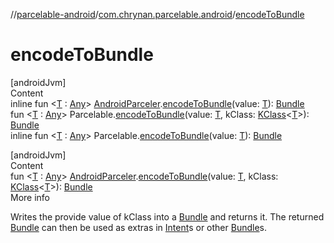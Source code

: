//[parcelable-android](../index.md)/[com.chrynan.parcelable.android](index.md)/[encodeToBundle](encode-to-bundle.md)



# encodeToBundle  
[androidJvm]  
Content  
inline fun <[T](encode-to-bundle.md) : [Any](https://kotlinlang.org/api/latest/jvm/stdlib/kotlin/-any/index.html)> [AndroidParceler](-android-parceler/index.md).[encodeToBundle](encode-to-bundle.md)(value: [T](encode-to-bundle.md)): [Bundle](https://developer.android.com/reference/kotlin/android/os/Bundle.html)  
fun <[T](encode-to-bundle.md) : [Any](https://kotlinlang.org/api/latest/jvm/stdlib/kotlin/-any/index.html)> Parcelable.[encodeToBundle](encode-to-bundle.md)(value: [T](encode-to-bundle.md), kClass: [KClass](https://kotlinlang.org/api/latest/jvm/stdlib/kotlin.reflect/-k-class/index.html)<[T](encode-to-bundle.md)>): [Bundle](https://developer.android.com/reference/kotlin/android/os/Bundle.html)  
inline fun <[T](encode-to-bundle.md) : [Any](https://kotlinlang.org/api/latest/jvm/stdlib/kotlin/-any/index.html)> Parcelable.[encodeToBundle](encode-to-bundle.md)(value: [T](encode-to-bundle.md)): [Bundle](https://developer.android.com/reference/kotlin/android/os/Bundle.html)  


[androidJvm]  
Content  
fun <[T](encode-to-bundle.md) : [Any](https://kotlinlang.org/api/latest/jvm/stdlib/kotlin/-any/index.html)> [AndroidParceler](-android-parceler/index.md).[encodeToBundle](encode-to-bundle.md)(value: [T](encode-to-bundle.md), kClass: [KClass](https://kotlinlang.org/api/latest/jvm/stdlib/kotlin.reflect/-k-class/index.html)<[T](encode-to-bundle.md)>): [Bundle](https://developer.android.com/reference/kotlin/android/os/Bundle.html)  
More info  


Writes the provide value of kClass into a [Bundle](https://developer.android.com/reference/kotlin/android/os/Bundle.html) and returns it. The returned [Bundle](https://developer.android.com/reference/kotlin/android/os/Bundle.html) can then be used as extras in [Intent](https://developer.android.com/reference/kotlin/android/content/Intent.html)s or other [Bundle](https://developer.android.com/reference/kotlin/android/os/Bundle.html)s.

  



